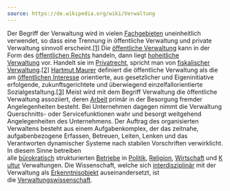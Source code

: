 ```yaml
---
source: https://de.wikipedia.org/wiki/Verwaltung
---
```


Der Begriff der Verwaltung wird in vielen [Fachgebieten](https://de.wikipedia.org/wiki/Fachgebiet "Fachgebiet") uneinheitlich verwendet, so dass eine Trennung in öffentliche Verwaltung und private Verwaltung sinnvoll erscheint.[[1]](https://de.wikipedia.org/wiki/Verwaltung#cite_note-1) Die [öffentliche Verwaltung](https://de.wikipedia.org/wiki/%C3%96ffentliche_Verwaltung "Öffentliche Verwaltung") kann in der Form des [öffentlichen Rechts](https://de.wikipedia.org/wiki/%C3%96ffentliches_Recht "Öffentliches Recht") handeln, dann liegt [hoheitliche Verwaltung](https://de.wikipedia.org/wiki/Hoheitliche_T%C3%A4tigkeit "Hoheitliche Tätigkeit") vor. Handelt sie im [Privatrecht](https://de.wikipedia.org/wiki/Privatrecht "Privatrecht"), spricht man von [fiskalischer Verwaltung](https://de.wikipedia.org/wiki/Fiskalisches_Handeln "Fiskalisches Handeln").[[2]](https://de.wikipedia.org/wiki/Verwaltung#cite_note-2) [Hartmut Maurer](https://de.wikipedia.org/wiki/Hartmut_Maurer "Hartmut Maurer") definiert die öffentliche Verwaltung als die am [öffentlichen Interesse](https://de.wikipedia.org/wiki/%C3%96ffentliches_Interesse "Öffentliches Interesse") orientierte, aus gesetzlicher und Eigeninitiative erfolgende, zukunftsgerichtete und überwiegend einzelfallorientierte Sozialgestaltung.[[3]](https://de.wikipedia.org/wiki/Verwaltung#cite_note-3) Meist wird mit dem Begriff Verwaltung die öffentliche Verwaltung assoziiert, deren [Arbeit](https://de.wikipedia.org/wiki/Arbeit_(Philosophie) "Arbeit (Philosophie)") primär in der Besorgung fremder Angelegenheiten besteht. Bei Unternehmen dagegen nimmt die Verwaltung Querschnitts- oder Servicefunktionen wahr und besorgt weitgehend Angelegenheiten des Unternehmens. Der Auftrag des organisierten Verwaltens besteht aus einem Aufgabenkomplex, der das zeitnahe, aufgabenbezogene Erfassen, Betreuen, Leiten, Lenken und das Verantworten dynamischer Systeme nach stabilen Vorschriften verwirklicht. In diesem Sinne betreiben alle [bürokratisch](https://de.wikipedia.org/wiki/B%C3%BCrokratie "Bürokratie") strukturierten [Betriebe](https://de.wikipedia.org/wiki/Betrieb "Betrieb") in [Politik](https://de.wikipedia.org/wiki/Politik "Politik"), [Religion](https://de.wikipedia.org/wiki/Religion "Religion"), [Wirtschaft](https://de.wikipedia.org/wiki/Wirtschaft "Wirtschaft") und [Kultur](https://de.wikipedia.org/wiki/Kultur "Kultur") Verwaltungen. Die Wissenschaft, welche sich [interdisziplinär](https://de.wikipedia.org/wiki/Interdisziplinarit%C3%A4t "Interdisziplinarität") mit der Verwaltung als [Erkenntnisobjekt](https://de.wikipedia.org/wiki/Erkenntnisobjekt "Erkenntnisobjekt") auseinandersetzt, ist die [Verwaltungswissenschaft](https://de.wikipedia.org/wiki/Verwaltungswissenschaft "Verwaltungswissenschaft").